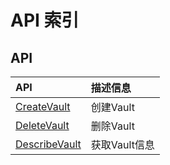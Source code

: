 # API 索引

## API

| API | 描述信息 |
|:---|:---|
|[CreateVault](api/uarchive-api/create_vault)|创建Vault|
|[DeleteVault](api/uarchive-api/delete_vault)|删除Vault|
|[DescribeVault](api/uarchive-api/describe_vault)|获取Vault信息|
